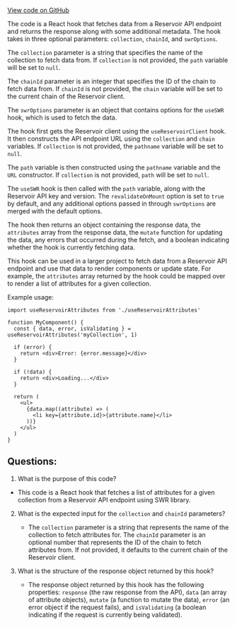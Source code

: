 [View code on GitHub](zoo-labs/zoo/blob/master/ui/src/hooks/useAttributes.ts)

The code is a React hook that fetches data from a Reservoir API endpoint and returns the response along with some additional metadata. The hook takes in three optional parameters: `collection`, `chainId`, and `swrOptions`. 

The `collection` parameter is a string that specifies the name of the collection to fetch data from. If `collection` is not provided, the `path` variable will be set to `null`. 

The `chainId` parameter is an integer that specifies the ID of the chain to fetch data from. If `chainId` is not provided, the `chain` variable will be set to the current chain of the Reservoir client. 

The `swrOptions` parameter is an object that contains options for the `useSWR` hook, which is used to fetch the data. 

The hook first gets the Reservoir client using the `useReservoirClient` hook. It then constructs the API endpoint URL using the `collection` and `chain` variables. If `collection` is not provided, the `pathname` variable will be set to `null`. 

The `path` variable is then constructed using the `pathname` variable and the `URL` constructor. If `collection` is not provided, `path` will be set to `null`. 

The `useSWR` hook is then called with the `path` variable, along with the Reservoir API key and version. The `revalidateOnMount` option is set to `true` by default, and any additional options passed in through `swrOptions` are merged with the default options. 

The hook then returns an object containing the response data, the `attributes` array from the response data, the `mutate` function for updating the data, any errors that occurred during the fetch, and a boolean indicating whether the hook is currently fetching data. 

This hook can be used in a larger project to fetch data from a Reservoir API endpoint and use that data to render components or update state. For example, the `attributes` array returned by the hook could be mapped over to render a list of attributes for a given collection. 

Example usage:

```
import useReservoirAttributes from './useReservoirAttributes'

function MyComponent() {
  const { data, error, isValidating } = useReservoirAttributes('myCollection', 1)

  if (error) {
    return <div>Error: {error.message}</div>
  }

  if (!data) {
    return <div>Loading...</div>
  }

  return (
    <ul>
      {data.map((attribute) => (
        <li key={attribute.id}>{attribute.name}</li>
      ))}
    </ul>
  )
}
```
## Questions: 
 1. What is the purpose of this code?
   - This code is a React hook that fetches a list of attributes for a given collection from a Reservoir API endpoint using SWR library.

2. What is the expected input for the `collection` and `chainId` parameters?
   - The `collection` parameter is a string that represents the name of the collection to fetch attributes for. The `chainId` parameter is an optional number that represents the ID of the chain to fetch attributes from. If not provided, it defaults to the current chain of the Reservoir client.

3. What is the structure of the response object returned by this hook?
   - The response object returned by this hook has the following properties: `response` (the raw response from the API), `data` (an array of attribute objects), `mutate` (a function to mutate the data), `error` (an error object if the request fails), and `isValidating` (a boolean indicating if the request is currently being validated).